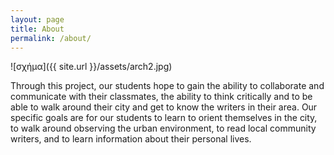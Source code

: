 ```yaml
---
layout: page
title: About
permalink: /about/
---
```


![σχήμα]({{ site.url }}/assets/arch2.jpg) 

Through this project, our students hope to gain the ability to collaborate and communicate with their classmates, the ability to think critically and to be able to walk around their city and get to know the writers in their area. Our specific goals are for our students to learn to orient themselves in the city, to walk around observing the urban environment, to read local community writers, and to learn information about their personal lives.



